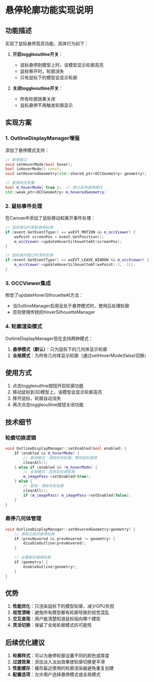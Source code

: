 # 悬停轮廓功能实现说明

## 功能描述

实现了鼠标悬停高亮功能，具体行为如下：

1. **开启toggleoutline开关**：
   - 鼠标悬停到模型上时，该模型显示轮廓高亮
   - 鼠标移开时，轮廓消失
   - 只有鼠标下的模型会显示轮廓

2. **关闭toggleoutline开关**：
   - 所有轮廓效果关闭
   - 鼠标悬停不再触发轮廓显示

## 实现方案

### 1. OutlineDisplayManager增强

添加了悬停模式支持：
```cpp
// 新增接口
void setHoverMode(bool hover);
bool isHoverMode() const;
void setHoveredGeometry(std::shared_ptr<OCCGeometry> geometry);

// 新增成员变量
bool m_hoverMode{ true };  // 默认启用悬停模式
std::weak_ptr<OCCGeometry> m_hoveredGeometry;
```

### 2. 鼠标事件处理

在Canvas中添加了鼠标移动和离开事件处理：
```cpp
// 鼠标移动时更新悬停轮廓
if (event.GetEventType() == wxEVT_MOTION && m_occViewer) {
    wxPoint screenPos = event.GetPosition();
    m_occViewer->updateHoverSilhouetteAt(screenPos);
}

// 鼠标离开窗口时清除轮廓
if (event.GetEventType() == wxEVT_LEAVE_WINDOW && m_occViewer) {
    m_occViewer->updateHoverSilhouetteAt(wxPoint(-1, -1));
}
```

### 3. OCCViewer集成

修改了updateHoverSilhouetteAt方法：
- 当OutlineManager启用且处于悬停模式时，使用后处理轮廓
- 否则使用传统的HoverSilhouetteManager

### 4. 轮廓渲染模式

OutlineDisplayManager现在支持两种模式：
1. **悬停模式（默认）**：只为鼠标下的几何体显示轮廓
2. **全局模式**：为所有几何体显示轮廓（通过setHoverMode(false)切换）

## 使用方式

1. 点击toggleoutline按钮开启轮廓功能
2. 移动鼠标到3D模型上，该模型会显示轮廓高亮
3. 移开鼠标，轮廓自动消失
4. 再次点击toggleoutline按钮关闭功能

## 技术细节

### 轮廓切换逻辑

```cpp
void OutlineDisplayManager::setEnabled(bool enabled) {
    if (enabled && m_hoverMode) {
        // 悬停模式：清除所有轮廓，等待鼠标悬停
        clearAll();
    } else if (enabled && !m_hoverMode) {
        // 全局模式：启用后处理轮廓
        m_imagePass->setEnabled(true);
    } else {
        // 禁用：清除所有轮廓
        clearAll();
        if (m_imagePass) m_imagePass->setEnabled(false);
    }
}
```

### 悬停几何体管理

```cpp
void OutlineDisplayManager::setHoveredGeometry(geometry) {
    // 清除之前的悬停轮廓
    if (prevHovered && prevHovered != geometry) {
        disableOutline(prevHovered);
    }
    
    // 设置新的悬停轮廓
    if (geometry) {
        enableOutline(geometry);
    }
}
```

## 优势

1. **性能优化**：只渲染鼠标下的模型轮廓，减少GPU负担
2. **视觉清晰**：避免所有模型都有轮廓导致的视觉混乱
3. **交互直观**：用户能清楚知道鼠标指向哪个模型
4. **灵活切换**：保留了全局轮廓模式的可能性

## 后续优化建议

1. **轮廓样式**：可以为悬停轮廓设置不同的颜色或厚度
2. **过渡效果**：添加淡入淡出效果使轮廓切换更平滑
3. **性能缓存**：缓存最近使用的轮廓渲染器避免重复创建
4. **配置选项**：允许用户选择悬停模式或全局模式